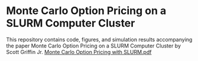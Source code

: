 # Monte Carlo Option Pricing on a SLURM Computer Cluster

This repository contains code, figures, and simulation results accompanying the paper Monte Carlo Option Pricing on a SLURM Computer Cluster by Scott Griffin Jr.
[Monte Carlo Option Pricing with SLURM.pdf](https://github.com/scottgriffinm/Monte-Carlo-Option-Pricing-on-a-SLURM-Cluster/files/13929139/Monte.Carlo.Option.Pricing.with.SLURM.pdf)
